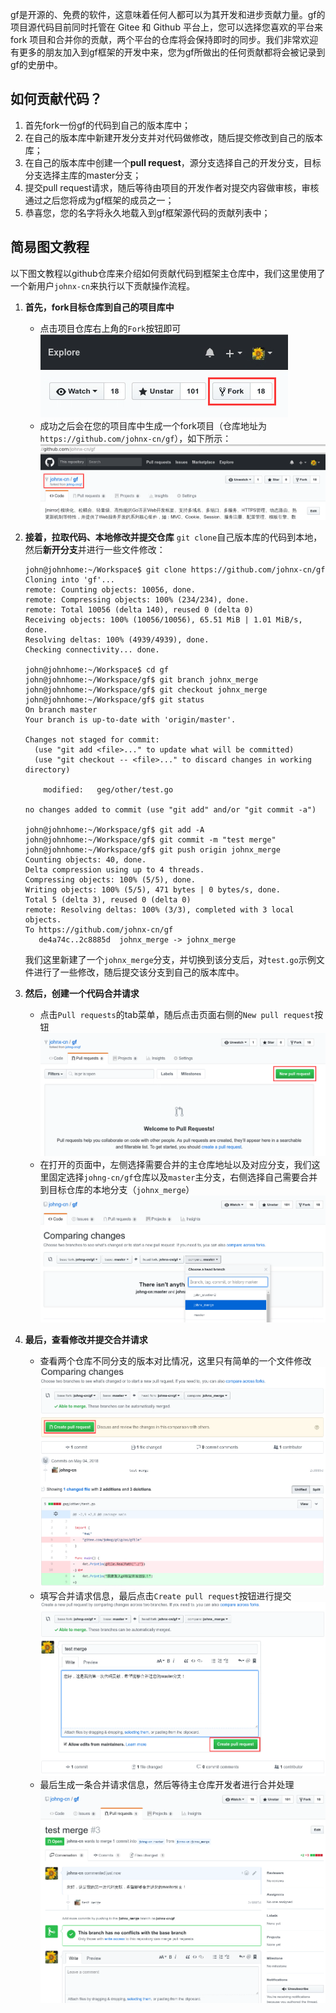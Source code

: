 gf是开源的、免费的软件，这意味着任何人都可以为其开发和进步贡献力量。gf的项目源代码目前同时托管在 Gitee 和 Github 平台上，您可以选择您喜欢的平台来 fork 项目和合并你的贡献，两个平台的仓库将会保持即时的同步。我们非常欢迎有更多的朋友加入到gf框架的开发中来，您为gf所做出的任何贡献都将会被记录到gf的史册中。

## 如何贡献代码？

1. 首先fork一份gf的代码到自己的版本库中；
2. 在自己的版本库中新建开发分支并对代码做修改，随后提交修改到自己的版本库；
3. 在自己的版本库中创建一个**pull request**，源分支选择自己的开发分支，目标分支选择主库的master分支；
4. 提交pull request请求，随后等待由项目的开发作者对提交内容做审核，审核通过之后您将成为gf框架的成员之一；
5. 恭喜您，您的名字将永久地载入到gf框架源代码的贡献列表中；


## 简易图文教程

以下图文教程以github仓库来介绍如何贡献代码到框架主仓库中，我们这里使用了一个新用户```johnx-cn```来执行以下贡献操作流程。

1. **首先，fork目标仓库到自己的项目库中**
	* 点击项目仓库右上角的```Fork```按钮即可
	![](images/1.png)
    * 成功之后会在您的项目库中生成一个fork项目（仓库地址为```https://github.com/johnx-cn/gf```），如下所示：
    ![](images/2.png)
    
1. **接着，拉取代码、本地修改并提交仓库**
	```git clone```自己版本库的代码到本地，然后**新开分支**并进行一些文件修改：
	```shell
    john@johnhome:~/Workspace$ git clone https://github.com/johnx-cn/gf
    Cloning into 'gf'...
    remote: Counting objects: 10056, done.
    remote: Compressing objects: 100% (234/234), done.
    remote: Total 10056 (delta 140), reused 0 (delta 0)
    Receiving objects: 100% (10056/10056), 65.51 MiB | 1.01 MiB/s, done.
    Resolving deltas: 100% (4939/4939), done.
    Checking connectivity... done.
    
    john@johnhome:~/Workspace$ cd gf
    john@johnhome:~/Workspace/gf$ git branch johnx_merge
    john@johnhome:~/Workspace/gf$ git checkout johnx_merge
    john@johnhome:~/Workspace/gf$ git status
    On branch master
    Your branch is up-to-date with 'origin/master'.

    Changes not staged for commit:
      (use "git add <file>..." to update what will be committed)
      (use "git checkout -- <file>..." to discard changes in working directory)

        modified:   geg/other/test.go

    no changes added to commit (use "git add" and/or "git commit -a")

    john@johnhome:~/Workspace/gf$ git add -A
    john@johnhome:~/Workspace/gf$ git commit -m "test merge"
    john@johnhome:~/Workspace/gf$ git push origin johnx_merge 
    Counting objects: 40, done.
    Delta compression using up to 4 threads.
    Compressing objects: 100% (5/5), done.
    Writing objects: 100% (5/5), 471 bytes | 0 bytes/s, done.
    Total 5 (delta 3), reused 0 (delta 0)
    remote: Resolving deltas: 100% (3/3), completed with 3 local objects.
    To https://github.com/johnx-cn/gf
       de4a74c..2c8885d  johnx_merge -> johnx_merge
    ```
	我们这里新建了一个```johnx_merge```分支，并切换到该分支后，对```test.go```示例文件进行了一些修改，随后提交该分支到自己的版本库中。
    
1. **然后，创建一个代码合并请求**
    * 点击```Pull requests```的tab菜单，随后点击页面右侧的```New pull request```按钮
    ![](images/3.png)
    * 在打开的页面中，左侧选择需要合并的主仓库地址以及对应分支，我们这里固定选择```johng-cn/gf```仓库以及```master```主分支，右侧选择自己需要合并到目标仓库的本地分支（```johnx_merge```）
    ![](images/4.png)

1. **最后，查看修改并提交合并请求**
    * 查看两个仓库不同分支的版本对比情况，这里只有简单的一个文件修改
    	![](images/5.png)
    * 填写合并请求信息，最后点击```Create pull request```按钮进行提交
    	![](images/6.png)
	* 最后生成一条合并请求信息，然后等待主仓库开发者进行合并处理
		![](images/7.png)











